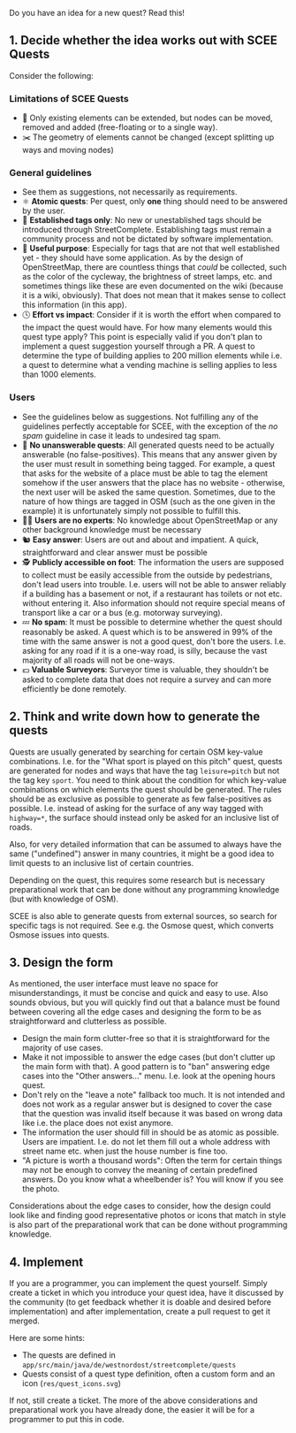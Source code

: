 Do you have an idea for a new quest? Read this!

## 1. Decide whether the idea works out with SCEE Quests

Consider the following:

### Limitations of SCEE Quests
- 🌟 Only existing elements can be extended, but nodes can be moved, removed and added (free-floating or to a single way).
- ✂️ The geometry of elements cannot be changed (except splitting up ways and moving nodes)

### General guidelines
- See them as suggestions, not necessarily as requirements.
- ⚛️ **Atomic quests**: Per quest, only **one** thing should need to be answered by the user.
- 🚧 **Established tags only**: No new or unestablished tags should be introduced through StreetComplete. Establishing tags must remain a community process and not be dictated by software implementation. 
- 🤷 **Useful purpose**: Especially for tags that are not that well established yet - they should have some application. As by the design of OpenStreetMap, there are countless things that *could* be collected, such as the color of the cycleway, the brightness of street lamps, etc. and sometimes things like these are even documented on the wiki (because it is a wiki, obviously). That does not mean that it makes sense to collect this information (in this app).
- 🕓 **Effort vs impact**: Consider if it is worth the effort when compared to the impact the quest would have. For how many elements would this quest type apply? This point is especially valid if you don't plan to implement a quest suggestion yourself through a PR. A quest to determine the type of building applies to 200 million elements while i.e. a quest to determine what a vending machine is selling applies to less than 1000 elements. 

### Users
- See the guidelines below as suggestions. Not fulfilling any of the guidelines perfectly acceptable for SCEE, with the exception of the *no spam* guideline in case it leads to undesired tag spam.
- 🤔 **No unanswerable quests**: All generated quests need to be actually answerable (no false-positives). This means that any answer given by the user must result in something being tagged. For example, a quest that asks for the website of a place must be able to tag the element somehow if the user answers that the place has no website - otherwise, the next user will be asked the same question. Sometimes, due to the nature of how things are tagged in OSM (such as the one given in the example) it is unfortunately simply not possible to fulfill this.
- 👨‍💻 **Users are no experts**: No knowledge about OpenStreetMap or any other background knowledge must be necessary
- 🐿️ **Easy answer**: Users are out and about and impatient. A quick, straightforward and clear answer must be possible
- 🕵️ **Publicly accessible on foot**: The information the users are supposed to collect must be easily accessible from the outside by pedestrians, don't lead users into trouble. I.e. users will not be able to answer reliably if a building has a basement or not, if a restaurant has toilets or not etc. without entering it. Also information should not require special means of transport like a car or a bus (e.g. motorway surveying).
- 💤 **No spam**: It must be possible to determine whether the quest should reasonably be asked. A quest which is to be answered in 99% of the time with the same answer is not a good quest, don't bore the users. I.e. asking for any road if it is a one-way road, is silly, because the vast majority of all roads will not be one-ways. 
- 💵 **Valuable Surveyors**: Surveyor time is valuable, they shouldn't be asked to complete data that does not require a survey and can more efficiently be done remotely.

## 2. Think and write down how to generate the quests

Quests are usually generated by searching for certain OSM key-value combinations. I.e. for the "What sport is played on this pitch" quest, quests are generated for nodes and ways that have the tag `leisure=pitch` but not the tag key `sport`.
You need to think about the condition for which key-value combinations on which elements the quest should be generated. The rules should be as exclusive as possible to generate as few false-positives as possible. I.e. instead of asking for the surface of any way tagged with `highway=*`, the surface should instead only be asked for an inclusive list of roads.

Also, for very detailed information that can be assumed to always have the same ("undefined") answer in many countries, it might be a good idea to limit quests to an inclusive list of certain countries.

Depending on the quest, this requires some research but is necessary preparational work that can be done without any programming knowledge (but with knowledge of OSM).

SCEE is also able to generate quests from external sources, so search for specific tags is not required. See e.g. the Osmose quest, which converts Osmose issues into quests.

## 3. Design the form

As mentioned, the user interface must leave no space for misunderstandings, it must be concise and quick and easy to use. Also sounds obvious, but you will quickly find out that a balance must be found between covering all the edge cases and designing the form to be as straightforward and clutterless as possible.

- Design the main form clutter-free so that it is straightforward for the majority of use cases.
- Make it not impossible to answer the edge cases (but don't clutter up the main form with that). A good pattern is to "ban" answering edge cases into the "Other answers..." menu. I.e. look at the opening hours quest.
- Don't rely on the "leave a note" fallback too much. It is not intended and does not work as a regular answer but is designed to cover the case that the question was invalid itself because it was based on wrong data like i.e. the place does not exist anymore.
- The information the user should fill in should be as atomic as possible. Users are impatient. I.e. do not let them fill out a whole address with street name etc. when just the house number is fine too.
- "A picture is worth a thousand words": Often the term for certain things may not be enough to convey the meaning of certain predefined answers. Do you know what a wheelbender is? You will know if you see the photo. 

Considerations about the edge cases to consider, how the design could look like and finding good representative photos or icons that match in style is also part of the preparational work that can be done without programming knowledge.

## 4. Implement

If you are a programmer, you can implement the quest yourself. Simply create a ticket in which you introduce your quest idea, have it discussed by the community (to get feedback whether it is doable and desired before implementation) and after implementation, create a pull request to get it merged.

Here are some hints:
- The quests are defined in `app/src/main/java/de/westnordost/streetcomplete/quests`
- Quests consist of a quest type definition, often a custom form and an icon (`res/quest_icons.svg`)

If not, still create a ticket. The more of the above considerations and preparational work you have already done, the easier it will be for a programmer to put this in code.
